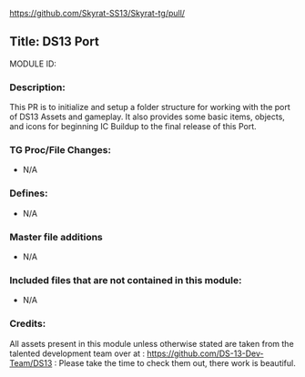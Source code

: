 
https://github.com/Skyrat-SS13/Skyrat-tg/pull/<!--PR Number-->

## Title: DS13 Port

MODULE ID: <!-- uppercase, underscore_connected name of your module, that you use to mark files-->

### Description:
 This PR is to initialize and setup a folder structure for working with the port of DS13 Assets and gameplay. It also provides some basic items, objects, and icons for beginning IC Buildup to the final release of this Port. 
<!-- Here, try to describe what your PR does, what features it provides and any other directly useful information -->


### TG Proc/File Changes:

- N/A
<!-- If you had to edit, or append to any core procs in the process of making this PR, list them here. APPEND: Also, please include any files that you've changed. .DM files that is. -->

### Defines:

- N/A
<!-- If you needed to add any defines, mention the files you added those defines in -->

### Master file additions

- N/A
<!-- Any master file changes you've made to existing master files or if you've added a new master file. Please mark either as #NEW or #CHANGE -->

### Included files that are not contained in this module:

- N/A
<!-- Likewise, be it a non-modular file or a modular one that's not contained within the folder belonging to this specific module, it should be mentioned here -->

### Credits:
All assets present in this module unless otherwise stated are taken from the talented development team over at : https://github.com/DS-13-Dev-Team/DS13 : Please take the time to check them out, there work is beautiful. 
<!-- Here go the credits to you, dear coder, and in case of collaborative work or ports, credits to the original source of the code -->


